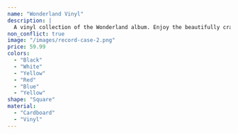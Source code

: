 ```yaml
---
name: "Wonderland Vinyl"
description: |
  A vinyl collection of the Wonderland album. Enjoy the beautifully crafted album art and vinyl copy, includes writers commentary and never before seen lyrics.
non_conflict: true
image: "/images/record-case-2.png"
price: 59.99
colors:
  - "Black"
  - "White"
  - "Yellow"
  - "Red"
  - "Blue"
  - "Yellow"
shape: "Square"
material:
  - "Cardboard"
  - "Vinyl"
---
```

